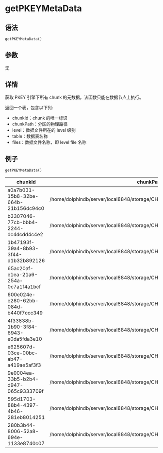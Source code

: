 # getPKEYMetaData

## 语法

`getPKEYMetaData()`

## 参数

无

## 详情

获取 PKEY 引擎下所有 chunk 的元数据。该函数只能在数据节点上执行。

返回一个表，包含以下列:

* chunkId：chunk 的唯一标识
* chunkPath：分区的物理路径
* level：数据文件所在的 level 级别
* table：数据表名称
* files：数据文件名称，即 level file 名称

## 例子

```
getPKEYMetaData()
```

| chunkId | chunkPath | level | table | files |
| --- | --- | --- | --- | --- |
| a0a7b031-15b8-32be-664b-21b156dc94c0 | /home/dolphindb/server/local8848/storage/CHUNKS/test\_pkey/20200102/Key94/1B8 | 0 | pt1\_2 | 0-000000006-000 |
| b3307046-77cb-bbb4-2244-dc4dcdd4c4e2 | /home/dolphindb/server/local8848/storage/CHUNKS/test\_pkey/20200104/Key39/1B8 | 0 | pt1\_2 | 0-000000009-000 |
| 1b47193f-39a4-8b93-3f44-d1b32b892126 | /home/dolphindb/server/local8848/storage/CHUNKS/test\_pkey/20200105/Key94/1B8 | 0 | pt1\_2 | 0-000000007-000 |
| 65ac20af-e1ea-21a6-254a-0c7a1f4a1bcf | /home/dolphindb/server/local8848/storage/CHUNKS/test\_pkey/20200102/Key39/1B8 | 0 | pt1\_2 | 0-000000003-000 |
| 600e024e-e280-62bb-084d-b440f7ccc349 | /home/dolphindb/server/local8848/storage/CHUNKS/test\_pkey/20200101/Key94/1B8 | 0 | pt1\_2 | 0-000000002-000 |
| 4f33838b-1b90-3f84-6943-e0da5fda3e10 | /home/dolphindb/server/local8848/storage/CHUNKS/test\_pkey/20200104/Key94/1B8 | 0 | pt1\_2 | 0-000000005-000 |
| e625607d-03ce-00bc-ab47-a419ae5af3f3 | /home/dolphindb/server/local8848/storage/CHUNKS/test\_pkey/20200103/Key94/1B8 | 0 | pt1\_2 | 0-000000004-000 |
| 9e0004ea-33b5-b2b4-d947-065c9333709f | /home/dolphindb/server/local8848/storage/CHUNKS/test\_pkey/20200101/Key39/1B8 | 0 | pt1\_2 | 0-000000001-000 |
| 595d1703-88b4-4397-4b46-281eb8014251 | /home/dolphindb/server/local8848/storage/CHUNKS/test\_pkey/20200103/Key39/1B8 | 0 | pt1\_2 | 0-000000008-000 |
| 280b3b44-8006-52a8-694e-1133e8740c07 | /home/dolphindb/server/local8848/storage/CHUNKS/test\_pkey/20200105/Key39/1B8 | 0 | pt1\_2 | 0-000000010-000 |


